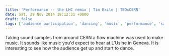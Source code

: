 ```yaml
---
title: 'Performance -- the LHC remix | Tim Exile | TEDxCERN'
date: Sat, 29 Nov 2014 19:12:31 +0000
draft: false
tags: ['audience participation', 'dancing', 'music', 'performance', 'samples', 'TED', 'TEDx', 'TEDxCERN']
---
```


Taking sound samples from around CERN a flow machine was used to make music. It sounds like music you'd expect to hear at L'Usine in Geneva. It is interesting to see how the audience get up and start to dance.